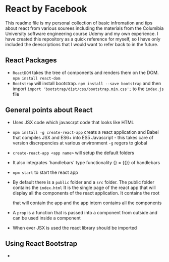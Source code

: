 # React by Facebook

This readme file is my personal collection of basic infromation and tips about react from various sourees including the materials from the Columibia University software engineering course Udemy and my own experience. I have created this repository as a quick reference for myself, so I have only included the deescriptions that I would want to refer back to in the future. 

## React Packages

- `ReactDOM` takes the tree of components and renders them on the DOM. `npm install react-dom`
- `Bootstrap` will install bootstrap. `npm install --save bootstrap` and then import `import 'bootstrap/dist/css/bootstrap.min.css';` to the `index.js` file


## General points about React
- Uses JSX code which javascrpt code that looks like HTML

- `npm install -g create-react-app` creats a react application and Babel that compiles JSX and ES6+ into ES5 Javascript - this takes care of version discrepencies at various environment `-g` regers to global

- `create-react-app <app name>` will setup the default folders

- It also integrates 'handlebars' type functionality {} = {{}} of handlebars

- `npm start` to start the react app

- By default there is a `public` folder and a `src` folder. The public folder contains the `index.html` It is the single page of the react app that will display all the components of the react application. It contains the root <div> that will contain the app and the app intern contains all the components


- A `prop` is a function that is passed into a component from outside and can be used inside a component

- When ever JSX is used the react library should be imported

## Using React Bootstrap

- 
